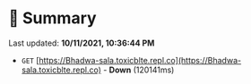 # 📖 Summary
Last updated: **10/11/2021, 10:36:44 PM**

- `GET` [https://Bhadwa-sala.toxicblte.repl.co](https://Bhadwa-sala.toxicblte.repl.co) - **Down** (120141ms)
